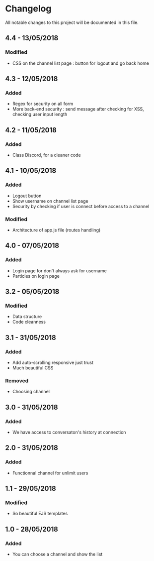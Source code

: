 # Changelog
All notable changes to this project will be documented in this file.
## 4.4 - 13/05/2018
### Modified
- CSS on the channel list page : button for logout and go back home
## 4.3 - 12/05/2018
### Added
- Regex for security on all form
- More back-end security : send message after checking for XSS, checking user input length
## 4.2 - 11/05/2018
### Added
- Class Discord, for a cleaner code
## 4.1 - 10/05/2018
### Added
- Logout button
- Show username on channel list page
- Security by checking if user is connect before access to a channel
### Modified
- Architecture of app.js file (routes handling)
## 4.0 - 07/05/2018
### Added
- Login page for don't always ask for username
- Particles on login page
## 3.2 - 05/05/2018
### Modified
- Data structure
- Code cleanness
## 3.1 - 31/05/2018
### Added
- Add auto-scrolling responsive just trust
- Much beautiful CSS
### Removed
- Choosing channel
## 3.0 - 31/05/2018
### Added
- We have access to conversaton's history at connection
## 2.0 - 31/05/2018
### Added
- Functionnal channel for unlimit users
## 1.1 - 29/05/2018
### Modified
- So beautiful EJS templates
## 1.0 - 28/05/2018
### Added
- You can choose a channel and show the list
